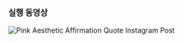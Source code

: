 ### 실행 동영상<br>







![Pink Aesthetic Affirmation Quote Instagram Post](https://github.com/ellycrab/simwhamodified/assets/54714275/dc44d544-2ab5-4d22-8b4c-2e34b1d56677)
